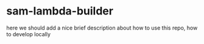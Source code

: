 # sam-lambda-builder

here we should add a nice brief description about how to use this repo, how to develop locally
